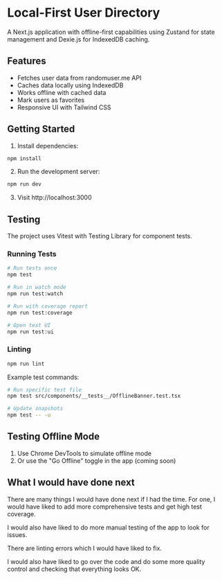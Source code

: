 # Local-First User Directory

A Next.js application with offline-first capabilities using Zustand for state management and Dexie.js for IndexedDB caching.

## Features

- Fetches user data from randomuser.me API
- Caches data locally using IndexedDB
- Works offline with cached data
- Mark users as favorites
- Responsive UI with Tailwind CSS

## Getting Started

1. Install dependencies:

```bash
npm install
```

2. Run the development server:

```bash
npm run dev
```

3. Visit http://localhost:3000


## Testing

The project uses Vitest with Testing Library for component tests.

### Running Tests
```bash
# Run tests once
npm test

# Run in watch mode
npm run test:watch

# Run with coverage report
npm run test:coverage

# Open test UI
npm run test:ui
```

### Linting
```bash
npm run lint
```

Example test commands:
```bash
# Run specific test file
npm test src/components/__tests__/OfflineBanner.test.tsx

# Update snapshots
npm test -- -u
```

## Testing Offline Mode

1. Use Chrome DevTools to simulate offline mode
2. Or use the "Go Offline" toggle in the app (coming soon)


## What I would have done next

There are many things I would have done next if I had the time.
For one, I would have liked to add more comprehensive tests and get high test coverage.

I would also have liked to do more manual testing of the app to look for
issues.

There are linting errors which I would have liked to fix.

I would also have liked to go over the code and do some more quality control
and checking that everything looks OK.

